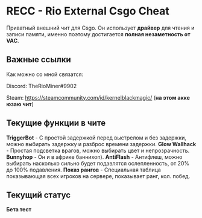 # RECC - Rio External Csgo Cheat

Приватный внешний чит для Csgo.
Он использует __драйвер__ для чтения и записи памяти, именно поэтому достигается __полная незаметность от VAC__.


## Важные ссылки
Как можно со мной связатся:

Discord: TheRioMiner#9902

Steam: https://steamcommunity.com/id/kernelblackmagic/  (__на этом акке юзаю чит__)


## Текущие функции в чите
__TriggerBot__ - С простой задержкой перед выстрелом и без задержки, можно выбирать задержку и разброс времени задержки.
__Glow Wallhack__ - Простая подсветка врагов, можно выбирать цвет и непрозрачность.
__Bunnyhop__ - Он и в африке баннихоп).
__AntiFlash__ - Антифлеш, можно выбирать насколько сильно будет подавлятся ослепленность, от 20% до 100% подавления.
__Показ рангов__ - Специальная таблица показывающая всех игроков на сервере, показывает ранг, кол. побед.


## Текущий статус
__Бета тест__

